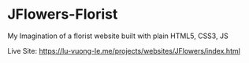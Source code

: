 # JFlowers-Florist
My Imagination of a florist website built with plain HTML5, CSS3, JS

Live Site: https://lu-vuong-le.me/projects/websites/JFlowers/index.html